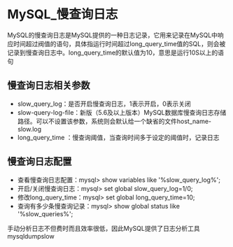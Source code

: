 # MySQL_慢查询日志
MySQL的慢查询日志是MySQL提供的一种日志记录，它用来记录在MySQL中响应时间超过阀值的语句，具体指运行时间超过long_query_time值的SQL，则会被记录到慢查询日志中。long_query_time的默认值为10，意思是运行10S以上的语句

## 慢查询日志相关参数
+ slow_query_log：是否开启慢查询日志，1表示开启，0表示关闭
+ slow-query-log-file：新版（5.6及以上版本）MySQL数据库慢查询日志存储路径。可以不设置该参数，系统则会默认给一个缺省的文件host_name-slow.log
+ long_query_time ：慢查询阈值，当查询时间多于设定的阈值时，记录日志

## 慢查询日志配置
+ 查看慢查询日志配置：mysql> show variables like '%slow_query_log%';
+ 开启/关闭慢查询日志：mysql> set global slow_query_log=1/0;
+ 修改long_query_time：mysql> set global long_query_time=10;
+ 查询有多少条慢查询记录：mysql> show global status like '%slow_queries%';

手动分析日志不但费时而且效率很低，因此MySQL提供了日志分析工具mysqldumpslow